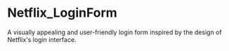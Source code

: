# Netflix_LoginForm
A visually appealing and user-friendly login form inspired by the design of Netflix's login interface.

